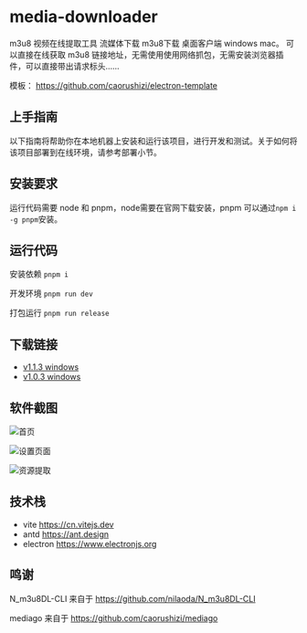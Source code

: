 # media-downloader

m3u8 视频在线提取工具 流媒体下载 m3u8下载 桌面客户端 windows mac。
可以直接在线获取 m3u8 链接地址，无需使用使用网络抓包，无需安装浏览器插件，可以直接带出请求标头……

模板： <https://github.com/caorushizi/electron-template>

## 上手指南

以下指南将帮助你在本地机器上安装和运行该项目，进行开发和测试。关于如何将该项目部署到在线环境，请参考部署小节。

## 安装要求

运行代码需要 node 和 pnpm，node需要在官网下载安装，pnpm 可以通过`npm i -g pnpm`安装。

## 运行代码

安装依赖 `pnpm i`

开发环境 `pnpm run dev`

打包运行 `pnpm run release`

## 下载链接

- [v1.1.3 windows](https://github.com/caorushizi/m3u8-downloader/releases/download/1.1.3/media-downloader-setup-1.1.3.exe)
- [v1.0.3 windows](http://static.ziying.site/media-downloader-1.0.3%20Setup.exe)

## 软件截图

![首页](https://raw.githubusercontent.com/caorushizi/m3u8-downloader/master/screenshot/home-page.png)

![设置页面](https://raw.githubusercontent.com/caorushizi/m3u8-downloader/master/screenshot/setting-page.png)

![资源提取](https://raw.githubusercontent.com/caorushizi/m3u8-downloader/master/screenshot/browser-page.png)

## 技术栈

- vite <https://cn.vitejs.dev>
- antd <https://ant.design>
- electron <https://www.electronjs.org>

## 鸣谢

N_m3u8DL-CLI 来自于 <https://github.com/nilaoda/N_m3u8DL-CLI>

mediago 来自于 <https://github.com/caorushizi/mediago>
